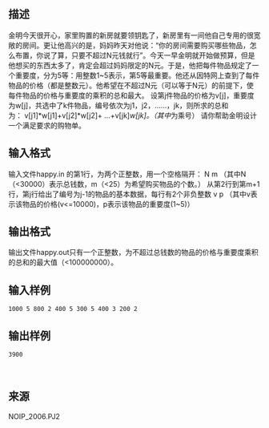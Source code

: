 ## 描述

金明今天很开心，家里购置的新房就要领钥匙了，新房里有一间他自己专用的很宽敞的房间。更让他高兴的是，妈妈昨天对他说：“你的房间需要购买哪些物品，怎么布置，你说了算，只要不超过N元钱就行”。今天一早金明就开始做预算，但是他想买的东西太多了，肯定会超过妈妈限定的N元。于是，他把每件物品规定了一个重要度，分为5等：用整数1~5表示，第5等最重要。他还从因特网上查到了每件物品的价格（都是整数元）。他希望在不超过N元（可以等于N元）的前提下，使每件物品的价格与重要度的乘积的总和最大。 设第j件物品的价格为v[j]，重要度为w[j]，共选中了k件物品，编号依次为j1，j2，……，jk，则所求的总和为： v[j1]*w[j1]+v[j2]*w[j2]+ …+v[jk]*w[jk]。（其中*为乘号） 请你帮助金明设计一个满足要求的购物单。 

## 输入格式

输入文件happy.in 的第1行，为两个正整数，用一个空格隔开： N m （其中N（<30000）表示总钱数，m（<25）为希望购买物品的个数。） 从第2行到第m+1行，第j行给出了编号为j-1的物品的基本数据，每行有2个非负整数 v p （其中v表示该物品的价格(v<=10000)，p表示该物品的重要度(1~5)） 

## 输出格式

输出文件happy.out只有一个正整数，为不超过总钱数的物品的价格与重要度乘积的总和的最大值（<100000000）。

## 输入样例

```plaintext
1000 5 800 2 400 5 300 5 400 3 200 2
```

## 输出样例

```plaintext
3900
```



 

## 来源

NOIP_2006.PJ2

